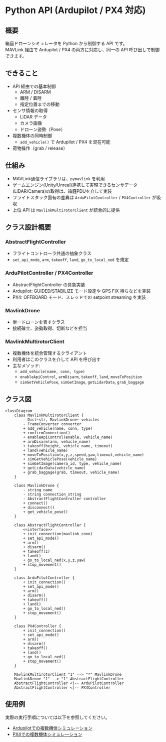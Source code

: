 # Python API (Ardupilot / PX4 対応)

## 概要
箱庭ドローンシミュレータを Python から制御する API です。  
MAVLink 経由で Ardupilot / PX4 の両方に対応し、同一の API 呼び出しで制御できます。


## できること
- API 経由での基本制御  
  - ARM / DISARM  
  - 離陸 / 着陸  
  - 指定位置までの移動
- センサ情報の取得  
  - LiDAR データ  
  - カメラ画像  
  - ドローン姿勢（Pose）  
- 複数機体の同時制御  
  - `add_vehicle()` で Ardupilot / PX4 を混在可能  
- 荷物操作（grab / release）

## 仕組み
- MAVLink通信ライブラリは、`pymavlink` を利用
- ゲームエンジン(Unity/Unreal)連携して実現できるセンサデータ(LiDAR/Camera)の取得は、箱庭PDUを介して実装
- フライトスタック固有の差異は `ArduPilotController` / `PX4Controller` が吸収  
- 上位 API は `MavlinkMultirotorClient` が統合的に提供  

## クラス設計概要
### AbstractFlightController
- フライトコントローラ共通の抽象クラス  
- `set_api_mode`, `arm`, `takeoff`, `land`, `go_to_local_ned` を規定

### ArduPilotController / PX4Controller
- AbstractFlightController の具象実装  
- Ardupilot: GUIDED/STABILIZE モード設定や GPS FIX 待ちなどを実装  
- PX4: OFFBOARD モード、スレッドでの setpoint streaming を実装

### MavlinkDrone
- 単一ドローンを表すクラス  
- 接続確立、姿勢取得、切断などを担当

### MavlinkMultirotorClient
- 複数機体を統合管理するクライアント  
- 利用者はこのクラスを介して API を呼び出す  
- 主なメソッド:  
  - `add_vehicle(name, conn, type)`  
  - `enableApiControl`, `armDisarm`, `takeoff`, `land`, `moveToPosition`  
  - `simGetVehiclePose`, `simGetImage`, `getLidarData`, `grab_baggage`

## クラス図

```mermaid
classDiagram
    class MavlinkMultirotorClient {
        - Dict~str, MavlinkDrone~ vehicles
        - FrameConverter converter
        + add_vehicle(name, conn, type)
        + confirmConnection()
        + enableApiControl(enable, vehicle_name)
        + armDisarm(arm, vehicle_name)
        + takeoff(height, vehicle_name, timeout)
        + land(vehicle_name)
        + moveToPosition(x,y,z,speed,yaw,timeout,vehicle_name)
        + simGetVehiclePose(vehicle_name)
        + simGetImage(camera_id, type, vehicle_name)
        + getLidarData(vehicle_name)
        + grab_baggage(grab, timeout, vehicle_name)
    }

    class MavlinkDrone {
        - string name
        - string connection_string
        - AbstractFlightController controller
        + connect()
        + disconnect()
        + get_vehicle_pose()
    }

    class AbstractFlightController {
        <<interface>>
        + init_connection(mavlink_conn)
        + set_api_mode()
        + arm()
        + disarm()
        + takeoff(z)
        + land()
        + go_to_local_ned(x,y,z,yaw)
        + stop_movement()
    }

    class ArduPilotController {
        + init_connection()
        + set_api_mode()
        + arm()
        + disarm()
        + takeoff()
        + land()
        + go_to_local_ned()
        + stop_movement()
    }

    class PX4Controller {
        + init_connection()
        + set_api_mode()
        + arm()
        + disarm()
        + takeoff()
        + land()
        + go_to_local_ned()
        + stop_movement()
    }

    MavlinkMultirotorClient "1" --> "*" MavlinkDrone
    MavlinkDrone "1" --> "1" AbstractFlightController
    AbstractFlightController <|-- ArduPilotController
    AbstractFlightController <|-- PX4Controller
```

## 使用例
実際の実行手順については以下を参照してください。
- [Ardupilotでの複数機体シミュレーション](/docs/multi_drones/ardupilot.md)
- [PX4での複数機体シミュレーション](/docs/multi_drones/px4.md)

